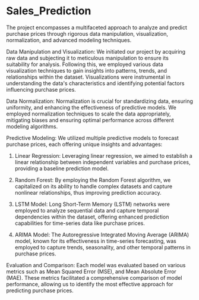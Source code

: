 # Sales_Prediction
The project encompasses a multifaceted approach to analyze and predict purchase prices through rigorous data manipulation, visualization, normalization, and advanced modeling techniques.

Data Manipulation and Visualization:
We initiated our project by acquiring raw data and subjecting it to meticulous manipulation to ensure its suitability for analysis. Following this, we employed various data visualization techniques to gain insights into patterns, trends, and relationships within the dataset. Visualizations were instrumental in understanding the data's characteristics and identifying potential factors influencing purchase prices.

Data Normalization:
Normalization is crucial for standardizing data, ensuring uniformity, and enhancing the effectiveness of predictive models. We employed normalization techniques to scale the data appropriately, mitigating biases and ensuring optimal performance across different modeling algorithms.

Predictive Modeling:
We utilized multiple predictive models to forecast purchase prices, each offering unique insights and advantages:

1. Linear Regression: Leveraging linear regression, we aimed to establish a linear relationship between independent variables and purchase prices, providing a baseline prediction model.

2. Random Forest: By employing the Random Forest algorithm, we capitalized on its ability to handle complex datasets and capture nonlinear relationships, thus improving prediction accuracy.

3. LSTM Model: Long Short-Term Memory (LSTM) networks were employed to analyze sequential data and capture temporal dependencies within the dataset, offering enhanced prediction capabilities for time-series data like purchase prices.

4. ARIMA Model: The Autoregressive Integrated Moving Average (ARIMA) model, known for its effectiveness in time-series forecasting, was employed to capture trends, seasonality, and other temporal patterns in purchase prices.

Evaluation and Comparison:
Each model was evaluated based on various metrics such as Mean Squared Error (MSE), and Mean Absolute Error (MAE). These metrics facilitated a comprehensive comparison of model performance, allowing us to identify the most effective approach for predicting purchase prices.
